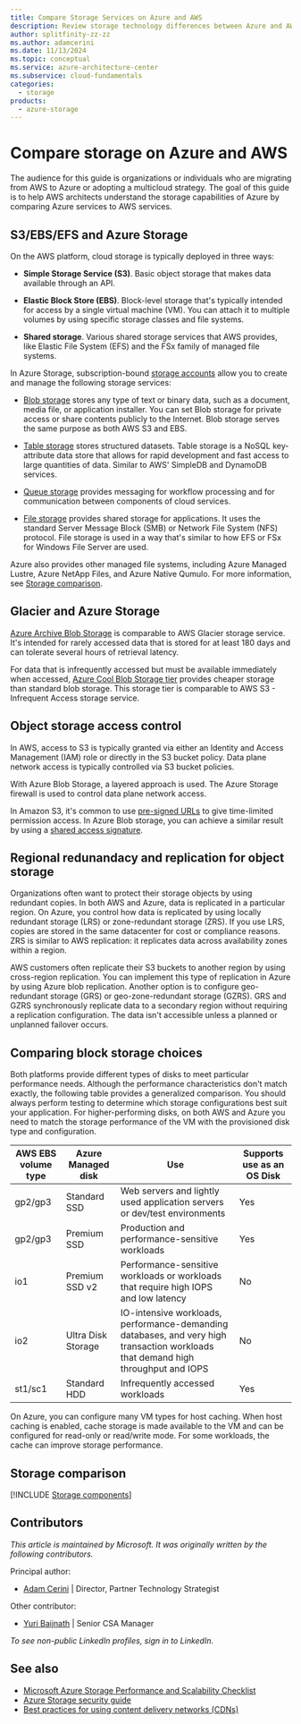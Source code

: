 ```yaml
---
title: Compare Storage Services on Azure and AWS
description: Review storage technology differences between Azure and AWS. Compare Azure Storage with S3, EBS, EFS, and Glacier.
author: splitfinity-zz-zz
ms.author: adamcerini
ms.date: 11/13/2024
ms.topic: conceptual
ms.service: azure-architecture-center
ms.subservice: cloud-fundamentals
categories:
  - storage
products:
  - azure-storage
---
```


# Compare storage on Azure and AWS

The audience for this guide is organizations or individuals who are migrating from AWS to Azure or adopting a multicloud strategy. The goal of this guide is to help AWS architects understand the storage capabilities of Azure by comparing Azure services to AWS services.

## S3/EBS/EFS and Azure Storage

On the AWS platform, cloud storage is typically deployed in three ways:

- **Simple Storage Service (S3)**. Basic object storage that makes data available through an API.

- **Elastic Block Store (EBS)**. Block-level storage that's typically intended for access by a single virtual machine (VM). You can attach it to multiple volumes by using specific storage classes and file systems.

- **Shared storage**. Various shared storage services that AWS provides, like Elastic File System (EFS) and the FSx family of managed file systems.

In Azure Storage, subscription-bound [storage accounts](/azure/storage/common/storage-quickstart-create-account) allow you to create and manage the following storage services:

- [Blob storage](/azure/storage/common/storage-quickstart-create-account) stores any type of text or binary data, such as a document, media file, or application installer. You can set Blob storage for private access or share contents publicly to the Internet. Blob storage serves the same purpose as both AWS S3 and EBS.
- [Table storage](/azure/cosmos-db/table-storage-how-to-use-nodejs) stores structured datasets. Table storage is a NoSQL key-attribute data store that allows for rapid development and fast access to large quantities of data. Similar to AWS' SimpleDB and DynamoDB services.

- [Queue storage](/azure/storage/queues/storage-quickstart-queues-nodejs?tabs=passwordless%2Croles-azure-portal%2Cenvironment-variable-windows%2Csign-in-azure-cli) provides messaging for workflow processing and for communication between components of cloud services.

- [File storage](/azure/storage/files/storage-java-how-to-use-file-storage) provides shared storage for applications. It uses the standard Server Message Block (SMB) or Network File System (NFS) protocol. File storage is used in a way that's similar to how EFS or FSx for Windows File Server are used.

Azure also provides other managed file systems, including Azure Managed Lustre, Azure NetApp Files, and Azure Native Qumulo. For more information, see [Storage comparison](#storage-comparison).

## Glacier and Azure Storage

[Azure Archive Blob Storage](/azure/storage/blobs/access-tiers-overview#archive-access-tier) is comparable to AWS Glacier storage service. It's intended for rarely accessed data that is stored for at least 180 days and can tolerate several hours of retrieval latency.

For data that is infrequently accessed but must be available immediately when accessed, [Azure Cool Blob Storage tier](/azure/storage/blobs/access-tiers-overview#cool-access-tier) provides cheaper storage than standard blob storage. This storage tier is comparable to AWS S3 - Infrequent Access storage service.

## Object storage access control

In AWS, access to S3 is typically granted via either an Identity and Access Management (IAM) role or directly in the S3 bucket policy. Data plane network access is typically controlled via S3 bucket policies.

With Azure Blob Storage, a layered approach is used. The Azure Storage firewall is used to control data plane network access.

In Amazon S3, it's common to use [pre-signed URLs](https://docs.aws.amazon.com/AmazonS3/latest/userguide/using-presigned-url.html) to give time-limited permission access. In Azure Blob storage, you can achieve a similar result by using a [shared access signature](/azure/storage/common/storage-sas-overview).

## Regional redunandacy and replication for object storage

Organizations often want to protect their storage objects by using redundant copies. In both AWS and Azure, data is replicated in a particular region. On Azure, you control how data is replicated by using locally redundant storage (LRS) or zone-redundant storage (ZRS). If you use LRS, copies are stored in the same datacenter for cost or compliance reasons. ZRS is similar to AWS replication: it replicates data across availability zones within a region.

AWS customers often replicate their S3 buckets to another region by using cross-region replication. You can implement this type of replication in Azure by using Azure blob replication. Another option is to configure geo-redundant storage (GRS) or geo-zone-redundant storage (GZRS). GRS and GZRS synchronously replicate data to a secondary region without requiring a replication configuration. The data isn't accessible unless a planned or unplanned failover occurs.

## Comparing block storage choices

Both platforms provide different types of disks to meet particular performance needs. Although the performance characteristics don't match exactly, the following table provides a generalized comparison. You should always perform testing to determine which storage configurations best suit your application. For higher-performing disks, on both AWS and Azure you need to match the storage performance of the VM with the provisioned disk type and configuration.

| AWS EBS volume type | Azure Managed disk | Use | Supports use as an OS Disk |
| ----------- | ------------- | ----------- | ----------- |
| gp2/gp3 |  Standard SSD | Web servers and lightly used application servers or dev/test environments | Yes |
| gp2/gp3 |  Premium SSD | Production and performance-sensitive workloads | Yes |
| io1 |  Premium SSD v2 | Performance-sensitive workloads or workloads that require high IOPS and low latency | No |
| io2 |  Ultra Disk Storage | IO-intensive workloads, performance-demanding databases, and very high transaction workloads that demand high throughput and IOPS | No |
| st1/sc1 |  Standard HDD | Infrequently accessed workloads | Yes |

On Azure, you can configure many VM types for host caching. When host caching is enabled, cache storage is made available to the VM and can be configured for read-only or read/write mode. For some workloads, the cache can improve storage performance.

## Storage comparison

[!INCLUDE [Storage components](../../includes/aws/storage.md)]

## Contributors

*This article is maintained by Microsoft. It was originally written by the following contributors.*

Principal author:

- [Adam Cerini](https://www.linkedin.com/in/adamcerini) |
Director, Partner Technology Strategist

Other contributor:

- [Yuri Baijnath](https://www.linkedin.com/in/yuri-baijnath-za) | Senior CSA Manager

*To see non-public LinkedIn profiles, sign in to LinkedIn.*

## See also

- [Microsoft Azure Storage Performance and Scalability Checklist](/azure/storage/common/storage-performance-checklist)
- [Azure Storage security guide](/azure/storage/common/storage-security-guide)
- [Best practices for using content delivery networks (CDNs)](../best-practices/cdn.yml)
